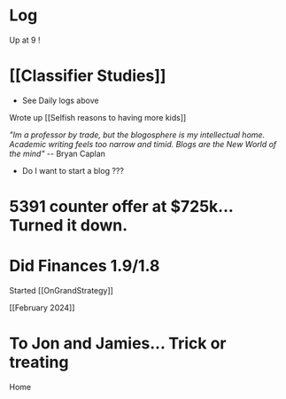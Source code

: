 

# Log

Up at 9 !

# [[Classifier Studies]]
- See Daily logs above

Wrote up [[Selfish reasons to having more kids]]

*"Im a professor by trade, but the blogosphere is my intellectual home. Academic writing feels too narrow and timid. Blogs are the New World of the mind"* -- Bryan Caplan
- Do I want to start a blog ???

# 5391 counter offer at $725k... Turned it down. 


# Did Finances 1.9/1.8


Started [[OnGrandStrategy]]


[[February 2024]]

# To Jon and Jamies... Trick or treating

Home
